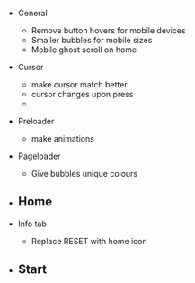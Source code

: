 - General
    - Remove button hovers for mobile devices
    - Smaller bubbles for mobile sizes
    - Mobile ghost scroll on home

- Cursor
    - make cursor match better
    - cursor changes upon press
    - 

- Preloader
    - make animations

- Pageloader
    - Give bubbles unique colours
    
- Home
    - 

- Info tab
    - Replace RESET with home icon

- Start
    - 

